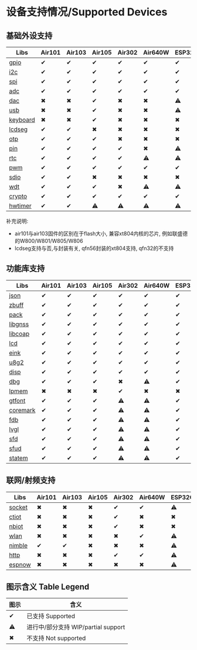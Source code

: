 
# 设备支持情况/Supported Devices

## 基础外设支持

| Libs                                                  | Air101 | Air103 | Air105 | Air302 | Air640W | ESP32C3 |
|------------------------------------------------------ |--------|--------|--------|--------|---------|--------|
| [gpio](https://wiki.luatos.com/api/gpio.html)         | ✔      | ✔     | ✔      | ✔     | ✔      | ✔      |
| [i2c](https://wiki.luatos.com/api/i2c.html)           | ✔      | ✔     | ✔      | ✔     | ✔      | ✔      |
| [spi](https://wiki.luatos.com/api/spi.html)           | ✔      | ✔     | ✔      | ✔     | ✔      | ✔      |
| [adc](https://wiki.luatos.com/api/adc.html)           | ✔      | ✔     | ✔      | ✔     | ✔      | ✔      |
| [dac](https://wiki.luatos.com/api/dac.html)           | ✖      | ✖     | ✔      | ✖     | ✖      | ⚠      |
| [usb](https://wiki.luatos.com/api/usb.html)           | ✖      | ✖     | ✔      | ✖     | ✖      | ⚠      |
| [keyboard](https://wiki.luatos.com/api/keyboard.html) | ✖      | ✖     | ✔      | ✖     | ✖      | ✖      |
| [lcdseg](https://wiki.luatos.com/api/lcdseg.html)     | ✔      | ✔     | ✖      | ✖     | ✖      | ✖      |
| [otp](https://wiki.luatos.com/api/otp.html)           | ✔      | ✔     | ✔      | ✖     | ✖      | ✖      |
| [pin](https://wiki.luatos.com/api/pin.html)           | ✔      | ✔     | ✔      | ✔     | ✖      | ⚠      |
| [rtc](https://wiki.luatos.com/api/rtc.html)           | ✔      | ✔     | ✔      | ✔     | ⚠      | ⚠      |
| [pwm](https://wiki.luatos.com/api/pwm.html)           | ✔      | ✔     | ✔      | ✔     | ✔      | ✔      |
| [sdio](https://wiki.luatos.com/api/sdio.html)         | ✔      | ✔     | ✖      | ✖     | ✖      | ✖      |
| [wdt](https://wiki.luatos.com/api/wdt.html)           | ✔      | ✔     | ✔      | ✖     | ⚠      | ⚠      |
| [crypto](https://wiki.luatos.com/api/crypto.html)     | ✔      | ✔     | ✔      | ✔     | ✔      | ✔      |
| [hwtimer](https://wiki.luatos.com/api/hwtimer.html)   | ✔      | ✔     | ⚠      | ⚠     | ⚠      | ⚠      |

补充说明:
* air101与air103固件的区别在于flash大小, 兼容xt804内核的芯片, 例如联盛德的W800/W801/W805/W806
* lcdseg支持与否,与封装有关, qfn56封装的xt804支持, qfn32的不支持

## 功能库支持

| Libs                                                  | Air101 | Air103 | Air105 | Air302 | Air640W | ESP32C3 |
|-------------------------------------------------------|--------|--------|--------|--------|---------|--------|
| [json](https://wiki.luatos.com/api/json.html)         | ✔      | ✔     | ✔      | ✔     | ✔      | ✔      |
| [zbuff](https://wiki.luatos.com/api/zbuff.html)       | ✔      | ✔     | ✔      | ✔     | ✔      | ✔      |
| [pack](https://wiki.luatos.com/api/pack.html)         | ✔      | ✔     | ✔      | ✔     | ✔      | ✔      |
| [libgnss](https://wiki.luatos.com/api/libgnss.html)   | ✔      | ✔     | ✔      | ✔     | ✔      | ✔      |
| [libcoap](https://wiki.luatos.com/api/libcoap.html)   | ✔      | ✔     | ✔      | ✔     | ✔      | ✔      |
| [lcd](https://wiki.luatos.com/api/lcd.html)           | ✔      | ✔     | ✔      | ✔     | ✔      | ✔      |
| [eink](https://wiki.luatos.com/api/eink.html)         | ✔      | ✔     | ✔      | ✔     | ✔      | ✔      |
| [u8g2](https://wiki.luatos.com/api/u8g2.html)         | ✔      | ✔     | ✔      | ✔     | ✔      | ✔      |
| [disp](https://wiki.luatos.com/api/disp.html)         | ✔      | ✔     | ✔      | ✔     | ✔      | ✔      |
| [dbg](https://wiki.luatos.com/api/dbg.html)           | ✔      | ✔     | ✔      | ✖     | ⚠      | ✔      |
| [lpmem](https://wiki.luatos.com/api/lpmem.html)       | ✖      | ✖     | ✖      | ✔     | ✖      | ✖      |
| [gtfont](https://wiki.luatos.com/api/gtfont.html)     | ✔      | ✔     | ✔      | ⚠     | ⚠      | ✔      |
| [coremark](https://wiki.luatos.com/api/coremark.html) | ✔      | ✔     | ✔      | ⚠     | ⚠      | ✔      |
| [fdb](https://wiki.luatos.com/api/fdb.html)           | ✔      | ✔     | ✔      | ⚠     | ⚠      | ✔      |
| [lvgl](https://wiki.luatos.com/api/lvgl.html)         | ✔      | ✔     | ✔      | ⚠     | ⚠      | ✔      |
| [sfd](https://wiki.luatos.com/api/sfd.html)           | ✔      | ✔     | ✔      | ⚠     | ⚠      | ✔      |
| [sfud](https://wiki.luatos.com/api/sfud.html)         | ✔      | ✔     | ✔      | ⚠     | ⚠      | ✔      |
| [statem](https://wiki.luatos.com/api/statem.html)     | ✔      | ✔     | ✔      | ⚠     | ⚠      | ✔      |

## 联网/射频支持

| Libs                                                  | Air101 | Air103 | Air105 | Air302 | Air640W | ESP32C3 |
|-------------------------------------------------------|--------|--------|--------|--------|---------|--------|
| [socket](https://wiki.luatos.com/api/socket.html)     | ✖      | ✖     | ✖      | ✔     | ✔      | ⚠      |
| [ctiot](https://wiki.luatos.com/api/ctiot.html)       | ✖      | ✖     | ✖      | ✔     | ✖      | ✖      |
| [nbiot](https://wiki.luatos.com/api/nbiot.html)       | ✖      | ✖     | ✖      | ✔     | ✖      | ✖      |
| [wlan](https://wiki.luatos.com/api/wlan.html)         | ✖      | ✖     | ✖      | ✖     | ✔      | ⚠      |
| [nimble](https://wiki.luatos.com/api/nimble.html)     | ✔      | ✔     | ✖      | ✖     | ✖      | ⚠      |
| [http](https://wiki.luatos.com/api/http.html)         | ✖      | ✖     | ✖      | ✔     | ✔      | ⚠      |
| [espnow](https://wiki.luatos.com/api/espnow.html)     | ✖      | ✖     | ✖      | ✖     | ✖      | ⚠      |

## 图示含义 Table Legend

|  图示 | 含义  |
|-------|-------|
|✔ |已支持 Supported|
|⚠ |进行中/部分支持 WIP/partial support|
|✖ |不支持 Not supported|
